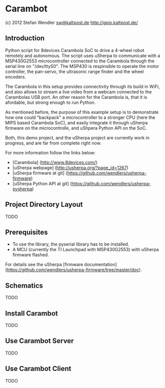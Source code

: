 Carambot
========

(c) 2012 Stefan Wendler
sw@kaltpost.de
http://gpio.kaltpost.de/

Introduction
------------

Python script for 8devices Carambola SoC to drive a 4-wheel robot remotely and autonomous. 
The script uses uSherpa to communicate with a MSP430G2553 microcontroller connected to the 
Carambola through the serial line on "/dev/ttyS0". The MSP430 is respinsible to operate 
the motor controller, the pan-servo, the ultrasonic range finder and the wheel encoders. 

The Carambola in this setup provides connectivity through its build in WiFi, and also allows 
to stream a live video from a webcam connected to the Carambolas USB port. An other
reason for the Carambola is, that it is afordable, but strong enough to run Python.  

As mentioned before, the purpose of this example setup is to demonstrate how one could "backpack"
a microcontroller to a stronger CPU (here the MIPS based Carambola SoC), and easily integrate it
through uSherpa firmware on the microcontrolle, and uShpera Python API on the SoC.   

Both, this demo project, and the uSherpa project are currently work in progress, and are far 
from complete right now. 

For more information follow the links below:

* [Carambola] (http://www.8devices.com/)
* [uSherpa webpage] (http://usherpa.org/?page_id=1267)
* [uSherpa firmware at git] (https://github.com/wendlers/usherpa-firmware)
* [uSherpa Python API at git] (https://github.com/wendlers/usherpa-pysherpa) 


Project Directory Layout
------------------------

TODO


Prerequisites
-------------

* To use the library, the pyserial library has to be installed. 
* A MCU (currently the TI Launchpad with MSP430G2553) with uSherpa firmware flashed.

For details see the uSherpa [firmware documentation] 
(https://github.com/wendlers/usherpa-firmware/tree/master/doc).  


Schematics
----------

TODO


Install Carambot
----------------
TODO


Use Carambot Server
-------------------

TODO


Use Carambot Client
-------------------

TODO

